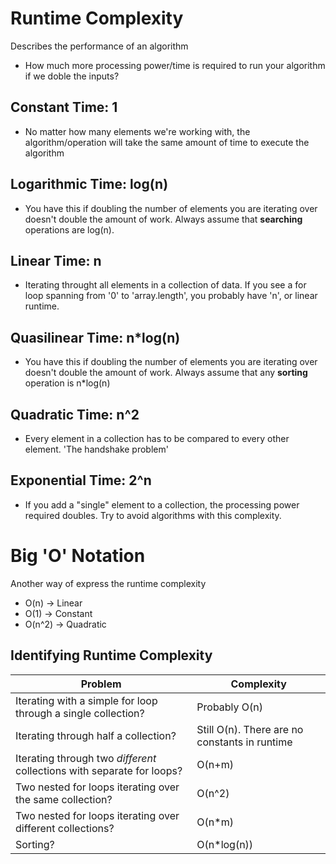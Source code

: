 # Runtime Complexity

Describes the performance of an algorithm

- How much more processing power/time is required to run your algorithm if we doble the inputs?

## Constant Time: 1

- No matter how many elements we're working with, the algorithm/operation will take the same amount of time to execute the algorithm

## Logarithmic Time: log(n)

- You have this if doubling the number of elements you are iterating over doesn't double the amount of work. Always assume that **searching** operations are log(n).

## Linear Time: n

- Iterating throught all elements in a collection of data. If you see a for loop spanning from '0' to 'array.length', you probably have 'n', or linear runtime.

## Quasilinear Time: n\*log(n)

- You have this if doubling the number of elements you are iterating over doesn't double the amount of work. Always assume that any **sorting** operation is n\*log(n)

## Quadratic Time: n^2

- Every element in a collection has to be compared to every other element. 'The handshake problem'

## Exponential Time: 2^n

- If you add a "single" element to a collection, the processing power required doubles. Try to avoid algorithms with this complexity.

# Big 'O' Notation

Another way of express the runtime complexity

- O(n) -> Linear
- O(1) -> Constant
- O(n^2) -> Quadratic

## Identifying Runtime Complexity

| Problem                                                                | Complexity                                    |
| ---------------------------------------------------------------------- | --------------------------------------------- |
| Iterating with a simple for loop through a single collection?          | Probably O(n)                                 |
| Iterating through half a collection?                                   | Still O(n). There are no constants in runtime |
| Iterating through two _different_ collections with separate for loops? | O(n+m)                                        |
| Two nested for loops iterating over the same collection?               | O(n^2)                                        |
| Two nested for loops iterating over different collections?             | O(n\*m)                                       |
| Sorting?                                                               | O(n\*log(n))                                  |
